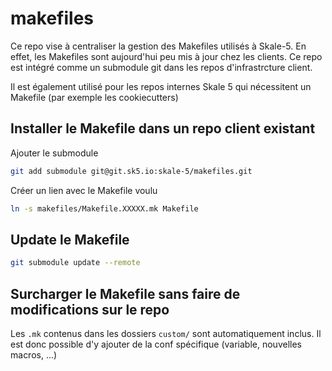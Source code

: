 # makefiles

Ce repo vise à centraliser la gestion des Makefiles utilisés à Skale-5. En effet, les Makefiles sont aujourd'hui peu mis à jour chez les clients.
Ce repo est intégré comme un submodule git dans les repos d'infrastrcture client.

Il est également utilisé pour les repos internes Skale 5 qui nécessitent un Makefile (par exemple les cookiecutters)

## Installer le Makefile dans un repo client existant

Ajouter le submodule

```bash
git add submodule git@git.sk5.io:skale-5/makefiles.git
```

Créer un lien avec le Makefile voulu

```bash
ln -s makefiles/Makefile.XXXXX.mk Makefile
```

## Update le Makefile

```bash
git submodule update --remote
```

## Surcharger le Makefile sans faire de modifications sur le repo

Les `.mk` contenus dans les dossiers `custom/` sont automatiquement inclus. Il est donc possible d'y ajouter de la conf spécifique (variable, nouvelles macros, ...)
